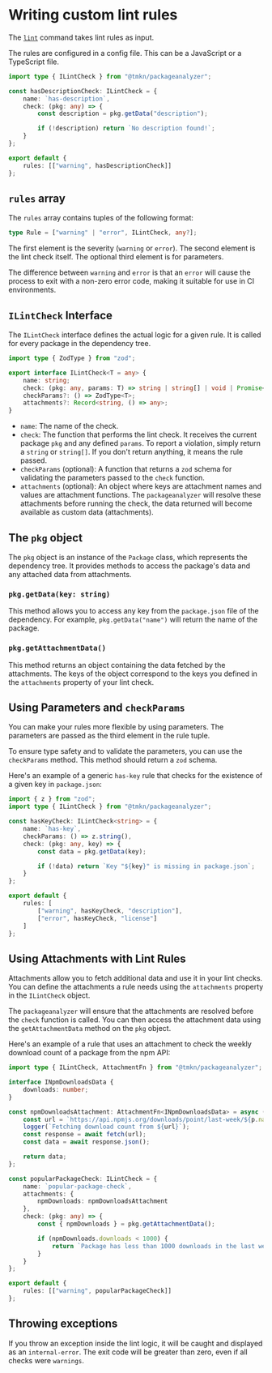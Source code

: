 # Writing custom lint rules

The [`lint`](../cli/lint/index.md) command takes lint rules as input.

The rules are configured in a config file. This can be a JavaScript or a TypeScript file.

```typescript title="lintConfig.ts"
import type { ILintCheck } from "@tmkn/packageanalyzer";

const hasDescriptionCheck: ILintCheck = {
    name: `has-description`,
    check: (pkg: any) => {
        const description = pkg.getData("description");

        if (!description) return `No description found!`;
    }
};

export default {
    rules: [["warning", hasDescriptionCheck]]
};
```

## `rules` array

The `rules` array contains tuples of the following format:

```typescript
type Rule = ["warning" | "error", ILintCheck, any?];
```

The first element is the severity (`warning` or `error`). The second element is the lint check itself. The optional third element is for parameters.

The difference between `warning` and `error` is that an `error` will cause the process to exit with a non-zero error code, making it suitable for use in CI environments.

## `ILintCheck` Interface

The `ILintCheck` interface defines the actual logic for a given rule. It is called for every package in the dependency tree.

```typescript title="ILintCheck"
import type { ZodType } from "zod";

export interface ILintCheck<T = any> {
    name: string;
    check: (pkg: any, params: T) => string | string[] | void | Promise<string | string[] | void>;
    checkParams?: () => ZodType<T>;
    attachments?: Record<string, () => any>;
}
```

- `name`: The name of the check.
- `check`: The function that performs the lint check. It receives the current package `pkg` and any defined `params`. To report a violation, simply return a `string` or `string[]`. If you don't return anything, it means the rule passed.
- `checkParams` (optional): A function that returns a `zod` schema for validating the parameters passed to the `check` function.
- `attachments` (optional): An object where keys are attachment names and values are attachment functions. The `packageanalyzer` will resolve these attachments before running the check, the data returned will become available as custom data (attachments).

## The `pkg` object

The `pkg` object is an instance of the `Package` class, which represents the dependency tree. It provides methods to access the package's data and any attached data from attachments.

### `pkg.getData(key: string)`

This method allows you to access any key from the `package.json` file of the dependency. For example, `pkg.getData("name")` will return the name of the package.

### `pkg.getAttachmentData()`

This method returns an object containing the data fetched by the attachments. The keys of the object correspond to the keys you defined in the `attachments` property of your lint check.

## Using Parameters and `checkParams`

You can make your rules more flexible by using parameters. The parameters are passed as the third element in the rule tuple.

To ensure type safety and to validate the parameters, you can use the `checkParams` method. This method should return a `zod` schema.

Here's an example of a generic `has-key` rule that checks for the existence of a given key in `package.json`:

```typescript title="lintConfig.ts"
import { z } from "zod";
import type { ILintCheck } from "@tmkn/packageanalyzer";

const hasKeyCheck: ILintCheck<string> = {
    name: `has-key`,
    checkParams: () => z.string(),
    check: (pkg: any, key) => {
        const data = pkg.getData(key);

        if (!data) return `Key "${key}" is missing in package.json`;
    }
};

export default {
    rules: [
        ["warning", hasKeyCheck, "description"],
        ["error", hasKeyCheck, "license"]
    ]
};
```

## Using Attachments with Lint Rules

Attachments allow you to fetch additional data and use it in your lint checks. You can define the attachments a rule needs using the `attachments` property in the `ILintCheck` object.

The `packageanalyzer` will ensure that the attachments are resolved before the `check` function is called. You can then access the attachment data using the `getAttachmentData` method on the `pkg` object.

Here's an example of a rule that uses an attachment to check the weekly download count of a package from the npm API:

```typescript title="lintConfig.ts"
import type { ILintCheck, AttachmentFn } from "@tmkn/packageanalyzer";

interface INpmDownloadsData {
    downloads: number;
}

const npmDownloadsAttachment: AttachmentFn<INpmDownloadsData> = async ({ p, logger }) => {
    const url = `https://api.npmjs.org/downloads/point/last-week/${p.name}`;
    logger(`Fetching download count from ${url}`);
    const response = await fetch(url);
    const data = await response.json();

    return data;
};

const popularPackageCheck: ILintCheck = {
    name: `popular-package-check`,
    attachments: {
        npmDownloads: npmDownloadsAttachment
    },
    check: (pkg: any) => {
        const { npmDownloads } = pkg.getAttachmentData();

        if (npmDownloads.downloads < 1000) {
            return `Package has less than 1000 downloads in the last week`;
        }
    }
};

export default {
    rules: [["warning", popularPackageCheck]]
};
```

## Throwing exceptions

If you throw an exception inside the lint logic, it will be caught and displayed as an `internal-error`. The exit code will be greater than zero, even if all checks were `warnings`.
